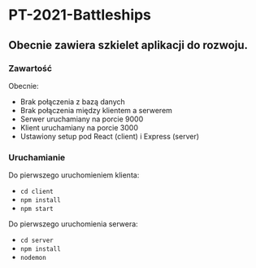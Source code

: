 # PT-2021-Battleships

## Obecnie zawiera szkielet aplikacji do rozwoju.

### Zawartość

Obecnie:
- Brak połączenia z bazą danych
- Brak połączenia między klientem a serwerem
- Serwer uruchamiany na porcie 9000
- Klient uruchamiany na porcie 3000
- Ustawiony setup pod React (client) i Express (server)

### Uruchamianie

Do pierwszego uruchomieniem klienta:
- `cd client`
- `npm install`
- `npm start`

Do pierwszego uruchomienia serwera:
- `cd server`
- `npm install`
- `nodemon`
